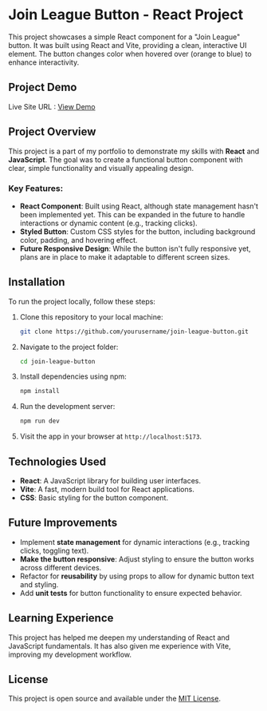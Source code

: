 # Join League Button - React Project

This project showcases a simple React component for a "Join League" button. It was built using React and Vite, providing a clean, interactive UI element. The button changes color when hovered over (orange to blue) to enhance interactivity. 

## Project Demo 

Live Site URL : [View Demo](https://anjie-mf.github.io/join-league-buttonV2/)

## Project Overview

This project is a part of my portfolio to demonstrate my skills with **React** and **JavaScript**. The goal was to create a functional button component with clear, simple functionality and visually appealing design.

### Key Features:
- **React Component**: Built using React, although state management hasn't been implemented yet. This can be expanded in the future to handle interactions or dynamic content (e.g., tracking clicks).
- **Styled Button**: Custom CSS styles for the button, including background color, padding, and hovering effect.
- **Future Responsive Design**: While the button isn't fully responsive yet, plans are in place to make it adaptable to different screen sizes.

## Installation

To run the project locally, follow these steps:

1. Clone this repository to your local machine:
    ```bash
    git clone https://github.com/yourusername/join-league-button.git
    ```
2. Navigate to the project folder:
    ```bash
    cd join-league-button
    ```
3. Install dependencies using npm:
    ```bash
    npm install
    ```
4. Run the development server:
    ```bash
    npm run dev
    ```
5. Visit the app in your browser at `http://localhost:5173`.

## Technologies Used
- **React**: A JavaScript library for building user interfaces.
- **Vite**: A fast, modern build tool for React applications.
- **CSS**: Basic styling for the button component.

## Future Improvements
- Implement **state management** for dynamic interactions (e.g., tracking clicks, toggling text).  
- **Make the button responsive**: Adjust styling to ensure the button works across different devices.
- Refactor for **reusability** by using props to allow for dynamic button text and styling.
- Add **unit tests** for button functionality to ensure expected behavior.


## Learning Experience

This project has helped me deepen my understanding of React and JavaScript fundamentals. It has also given me experience with Vite, improving my development workflow.

## License

This project is open source and available under the [MIT License](LICENSE).
